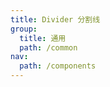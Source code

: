 ```yaml
---
title: Divider 分割线
group:
  title: 通用
  path: /common
nav:
  path: /components
---
```


<code src="./demo/base.tsx">

<API src="./index.tsx"></API>
